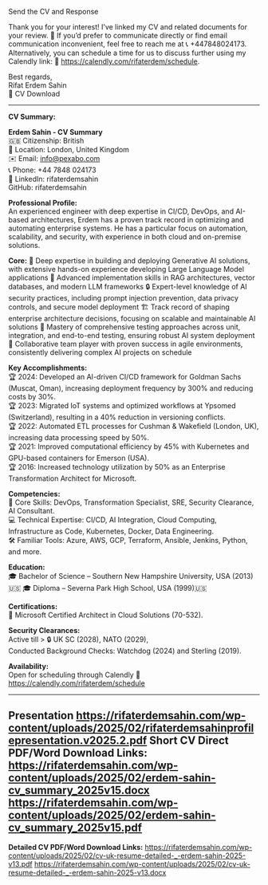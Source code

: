 Send the CV and Response

Thank you for your interest! I’ve linked my CV and related documents for your review. 📄 If you’d prefer to communicate directly or find email communication inconvenient, feel free to reach me at 📞 +447848024173. Alternatively, you can schedule a time for us to discuss further using my Calendly link: 📅 https://calendly.com/rifaterdem/schedule.

Best regards,  
Rifat Erdem Sahin  
🔗 CV Download

---

**CV Summary:**

**Erdem Sahin - CV Summary**  
🇬🇧 Citizenship: British  
📍 Location: London, United Kingdom  
✉️ Email: info@pexabo.com  
📞 Phone: +44 7848 024173  
🔗 LinkedIn: rifaterdemsahin  
 GitHub: rifaterdemsahin  

**Professional Profile:**  
An experienced engineer with deep expertise in CI/CD, DevOps, and AI-based architectures, Erdem has a proven track record in optimizing and automating enterprise systems. He has a particular focus on automation, scalability, and security, with experience in both cloud and on-premise solutions. 

**Core:** 
🤖 Deep expertise in building and deploying Generative AI solutions, with extensive hands-on experience developing Large Language Model applications
🔄 Advanced implementation skills in RAG architectures, vector databases, and modern LLM frameworks
🔒 Expert-level knowledge of AI security practices, including prompt injection prevention, data privacy controls, and secure model deployment
🏗️ Track record of shaping enterprise architecture decisions, focusing on scalable and maintainable AI solutions
🧪 Mastery of comprehensive testing approaches across unit, integration, and end-to-end testing, ensuring robust AI system deployment
👥 Collaborative team player with proven success in agile environments, consistently delivering complex AI projects on schedule

**Key Accomplishments:**  
🏆 2024: Developed an AI-driven CI/CD framework for Goldman Sachs (Muscat, Oman), increasing deployment frequency by 300% and reducing costs by 30%.  
🏆 2023: Migrated IoT systems and optimized workflows at Ypsomed (Switzerland), resulting in a 40% reduction in versioning conflicts.  
🏆 2022: Automated ETL processes for Cushman & Wakefield (London, UK), increasing data processing speed by 50%.  
🏆 2021: Improved computational efficiency by 45% with Kubernetes and GPU-based containers for Emerson (USA).  
🏆 2016: Increased technology utilization by 50% as an Enterprise Transformation Architect for Microsoft.

**Competencies:**  
💼 Core Skills: DevOps, Transformation Specialist, SRE, Security Clearance, AI Consultant.  
💻 Technical Expertise: CI/CD, AI Integration, Cloud Computing, Infrastructure as Code, Kubernetes, Docker, Data Engineering.  
🛠 Familiar Tools: Azure, AWS, GCP, Terraform, Ansible, Jenkins, Python, and more.

**Education:**  
🎓 Bachelor of Science – Southern New Hampshire University, USA (2013)🇺🇸 
🎓 Diploma – Severna Park High School, USA (1999)🇺🇸

**Certifications:**  
📜 Microsoft Certified Architect in Cloud Solutions (70-532).

**Security Clearances:**  
Active till  > 🔒 UK SC (2028), NATO (2029),  
Conducted Background Checks: Watchdog (2024) and Sterling (2019).

**Availability:**  
Open for scheduling through Calendly 📅 https://calendly.com/rifaterdem/schedule

---
**Presentation** 
https://rifaterdemsahin.com/wp-content/uploads/2025/02/rifaterdemsahinprofilepresentation.v2025.2.pdf
**Short CV Direct PDF/Word Download Links:** 
https://rifaterdemsahin.com/wp-content/uploads/2025/02/erdem-sahin-cv_summary_2025v15.docx
https://rifaterdemsahin.com/wp-content/uploads/2025/02/erdem-sahin-cv_summary_2025v15.pdf
---

**Detailed CV PDF/Word Download Links:**
https://rifaterdemsahin.com/wp-content/uploads/2025/02/cv-uk-resume-detailed-_-erdem-sahin-2025-v13.pdf
https://rifaterdemsahin.com/wp-content/uploads/2025/02/cv-uk-resume-detailed-_-erdem-sahin-2025-v13.docx